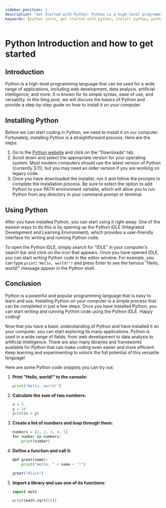 ```yaml
---
sidebar_position: 1
description: "Get Started with Python: Python is a high-level programming language that can be used for a wide range of applications. In this tutorial we will discuss the basics of Python and provide a step-by-step guide on how to install it on your computer."
keywords: [python intro, get started with python, install python, python tutorial]
---
```


# Python Introduction and how to get started

## Introduction

Python is a high-level programming language that can be used for a wide range of applications, including web development, data analysis, artificial intelligence, and more. It is known for its simple syntax, ease of use, and versatility. In this blog post, we will discuss the basics of Python and provide a step-by-step guide on how to install it on your computer.

## Installing Python

Before we can start coding in Python, we need to install it on our computer. Fortunately, installing Python is a straightforward process. Here are the steps:

1. Go to the [Python website](https://www.python.org/) and click on the "Downloads" tab.
2. Scroll down and select the appropriate version for your operating system. Most modern computers should use the latest version of Python (currently 3.11), but you may need an older version if you are working on legacy code.
3. Once you have downloaded the installer, run it and follow the prompts to complete the installation process. Be sure to select the option to add Python to your PATH environment variable, which will allow you to run Python from any directory in your command prompt or terminal.

## Using Python

After you have installed Python, you can start using it right away. One of the easiest ways to do this is by opening up the Python IDLE (Integrated Development and Learning Environment), which provides a user-friendly interface for writing and running Python code.

To open the Python IDLE, simply search for "IDLE" in your computer's search bar and click on the icon that appears. Once you have opened IDLE, you can start writing Python code in the editor window. For example, you can type `print("Hello, world!")` and press Enter to see the famous "Hello, world!" message appear in the Python shell.

## Conclusion

Python is a powerful and popular programming language that is easy to learn and use. Installing Python on your computer is a simple process that can be completed in just a few steps. Once you have installed Python, you can start writing and running Python code using the Python IDLE. Happy coding!

Now that you have a basic understanding of Python and have installed it on your computer, you can start exploring its many applications. Python is used in a wide range of fields, from web development to data analysis to artificial intelligence. There are also many libraries and frameworks available for Python that can make coding even easier and more efficient. Keep learning and experimenting to unlock the full potential of this versatile language!

Here are some Python code snippets you can try out:

1. **Print "Hello, world!" to the console:**
    
    ```python
    print("Hello, world!")
    ```
    
2. **Calculate the sum of two numbers:**
    
    ```python
    x = 5
    y = 10
    print(x + y)
    ```
    
3. **Create a list of numbers and loop through them:**
    
    ```python
    numbers = [1, 2, 3, 4, 5]
    for number in numbers:
        print(number)
    ```
    
4. **Define a function and call it:**
    
    ```python
    def greet(name):
        print("Hello, " + name + "!")
    
    greet("Alice")
    ```
    
5. **Import a library and use one of its functions:**
    
    ```python
    import math
    
    print(math.sqrt(25))
    ```